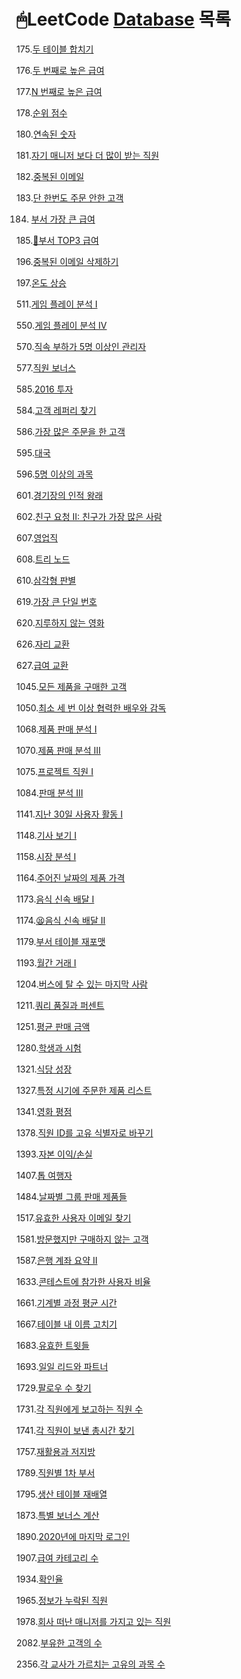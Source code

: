 # 🖱LeetCode [Database](https://leetcode.com/problemset/database/) 목록

175.[두 테이블 합치기](./Problems/Combine%20Two%20Tables.md)

176.[두 번째로 높은 급여](Problems/Second%20Highest%20Salary.md)

177.[N 번째로 높은 급여](./Problems/Nth%20Highest%20Salary.md)

178.[순위 점수](./Problems/Rank%20Scores.md)

180.[연속된 숫자](./Problems/Consecutive%20Numbers.md)

181.[자기 매니저 보다 더 많이 받는 직원](./Problems/Employees%20Earning%20More%20Than%20Their%20Managers.md)

182.[중복된 이메일](./Problems/Duplicate%20Emails.md)

183.[단 한번도 주문 안한 고객](./Problems/Customers%20Who%20Never%20Order.md)

184. [부서 가장 큰 급여](./Problems/Department%20Highest%20Salary.md)

185.[🤯부서 TOP3 급여](./Problems/Department%20Top%20Three%20Salaries.md)

196.[중복된 이메일 삭제하기](./Problems/Delete%20Duplicate%20Emails.md)

197.[온도 상승](./Problems/Rising%20Temperature.md)

511.[게임 플레이 분석 I](./Problems/Game%20Play%20Analysis%20I.md)

550.[게임 플레이 분석 IV](./Problems/Game%20Play%20Analysis%20IV.md)

570.[직속 부하가 5명 이상인 관리자](./Problems/Managers%20with%20at%20Least%205%20Direct%20Reports.md)

577.[직원 보너스](./Problems/Employee%20Bonus.md)

585.[2016 투자](./Problems/Investments%20in%202016.md)

584.[고객 레퍼리 찾기](./Problems/Find%20Customer%20Referee.md)

586.[가장 많은 주문을 한 고객](./Problems/Customer%20Placing%20the%20Largest%20Number%20of%20Orders.md)

595.[대국](./Problems/Big%20Countries.md)

596.[5명 이상의 과목](./Problems/Classes%20More%20Than%205%20Students.md)

601.[경기장의 인적 왕래](./Problems/Human%20Traffic%20of%20Stadium.md)

602.[친구 요청 II: 친구가 가장 많은 사람](./Problems/Friend%20Requests%20II%20Who%20Has%20the%20Most%20Friends.md)

607.[영업직](./Problems/Sales%20Person.md)

608.[트리 노드](./Problems/Tree%20Node.md)

610.[삼각형 판별](./Problems/Triangle%20Judgement.md)

619.[가장 큰 단일 번호](./Problems/Biggest%20Single%20Number.md)

620.[지루하지 않는 영화](./Problems/Not%20Boring%20Movies.md)

626.[자리 교환](./Problems/Exchange%20Seats.md)

627.[급여 교환](./Problems/Swap%20Salary.md)

1045.[모든 제품을 구매한 고객](./Problems/Customers%20Who%20Bought%20All%20Products.md)

1050.[최소 세 번 이상 협력한 배우와 감독](./Problems/Actors%20and%20Directors%20Who%20Cooperated%20At%20Least%20Three%20Times.md)

1068.[제품 판매 분석 I](./Problems/Product%20Sales%20Analysis%20I.md)

1070.[제품 판매 분석 III](./Problems/Product%20Sales%20Analysis%20III.md)

1075.[프로젝트 직원 I](./Problems/Project%20Employees%20I.md)

1084.[판매 분석 III](./Problems/Sales%20Analysis%20III.md)

1141.[지난 30일 사용자 활동 I](./Problems/User%20Activity%20for%20the%20Past%2030%20Days%20I.md)

1148.[기사 보기 I](./Problems/Article%20Views%20I.md)

1158.[시장 분석 I](./Problems/Market%20Analysis%20I.md)

1164.[주어진 날짜의 제품 가격](./Problems/Product%20Price%20at%20a%20Given%20Date.md)

1173.[음식 신속 배달 I](./Problems/Immediate%20Food%20Delivery%20I.md)

1174.[😫음식 신속 배달 II](./Problems/Immediate%20Food%20Delivery%20II.md)

1179.[부서 테이블 재포맷](./Problems/Reformat%20Department%20Table.md)

1193.[월간 거래 I](./Problems/Monthly%20Transactions%20I.md)

1204.[버스에 탈 수 있는 마지막 사람](./Problems/Last%20Person%20to%20Fit%20in%20the%20Bus.md)

1211.[쿼리 품질과 퍼센트](./Problems/./Queries%20Quality%20and%20Percentage.md)

1251.[평균 판매 금액](./Problems/Average%20Selling%20Price.md)

1280.[학생과 시험](./Problems/Students%20and%20Examinations.md)

1321.[식당 성장](./Problems/Restaurant%20Growth.md)

1327.[특정 시기에 주문한 제품 리스트](./Problems/List%20the%20Products%20Ordered%20in%20a%20Period.md)

1341.[영화 평점](./Problems/Movie%20Rating.md)

1378.[직원 ID를 고유 식별자로 바꾸기](./Problems/Replace%20Employee%20ID%20With%20The%20Unique%20Identifier.md)

1393.[자본 이익/손실](./Problems/Capital%20Gain%2CLoss.md)

1407.[톱 여행자](./Problems/Top%20Travellers.md)

1484.[날짜별 그룹 판매 제품들](./Problems/Group%20Sold%20Products%20By%20The%20Date.md)

1517.[유효한 사용자 이메일 찾기](./Problems/Find%20Users%20With%20Valid%20E-Mails.md)

1581.[방문했지만 구매하지 않는 고객](./Problems/Customer%20Who%20Visited%20but%20Did%20Not%20Make%20Any%20Transactions.md)

1587.[은행 계좌 요약 II](./Problems/Bank%20Account%20Summary%20II.md)

1633.[콘테스트에 참가한 사용자 비율](./Problems/Percentage%20of%20Users%20Attended%20a%20Contest.md)

1661.[기계별 과정 평균 시간](./Problems/Average%20Time%20of%20Process%20per%20Machine.md)

1667.[테이블 내 이름 고치기](./Problems/Fix%20Names%20in%20a%20Table.md)

1683.[유효한 트윗들](./Problems/Invalid%20Tweets.md)

1693.[일일 리드와 파트너](./Problems/Daily%20Leads%20and%20Partners.md)

1729.[팔로우 수 찾기](./Problems/Find%20Followers%20Count.md)

1731.[각 직원에게 보고하는 직원 수](./Problems/The%20Number%20of%20Employees%20Which%20Report%20to%20Each%20Employee.md)

1741.[각 직원이 보낸 총시간 찾기](./Problems/Find%20Total%20Time%20Spent%20by%20Each%20Employee.md)

1757.[재활용과 저지방](./Problems/Recyclable%20and%20Low%20Fat%20Products.md)

1789.[직원별 1차 부서](./Problems/Primary%20Department%20for%20Each%20Employee.md)

1795.[생산 테이블 재배열](./Problems/Rearrange%20Products%20Table.md)

1873.[특별 보너스 계산](./Problems/Calculate%20Special%20Bonus.md)

1890.[2020년에 마지막 로그인](./Problems/The%20Latest%20Login%20in%202020.md)

1907.[급여 카테고리 수](./Problems/Count%20Salary%20Categories.md)

1934.[확인율](./Problems/Confirmation%20Rate.md)

1965.[정보가 누락된 직원](./Problems/Employees%20With%20Missing%20Information.md)

1978.[회사 떠난 매니저를 가지고 있는 직원](./Problems/Employees%20Whose%20Manager%20Left%20the%20Company.md)

2082.[부유한 고객의 수](./Problems/The%20Number%20of%20Rich%20Customers.md)

2356.[각 교사가 가르치는 고유의 과목 수](./Problems/Number%20of%20Unique%20Subjects%20Taught%20by%20Each%20Teacher.md)
